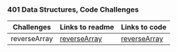 ### 401 Data Structures, Code Challenges


|    Challenges     |                  Links to readme                        |           Links to code                            |
|-------------------|---------------------------------------------------------|----------------------------------------------------|
|  reverseArray     | [reverseArray](challenges/reverseArray/readme.md)       | [reverseArray](challenges/reverseArray/app/src/main/java/reverseArray/App.java)  |
